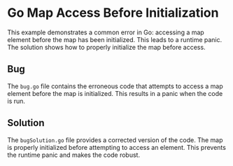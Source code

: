 # Go Map Access Before Initialization
This example demonstrates a common error in Go: accessing a map element before the map has been initialized.  This leads to a runtime panic. The solution shows how to properly initialize the map before access.

## Bug
The `bug.go` file contains the erroneous code that attempts to access a map element before the map is initialized. This results in a panic when the code is run.

## Solution
The `bugSolution.go` file provides a corrected version of the code. The map is properly initialized before attempting to access an element. This prevents the runtime panic and makes the code robust.
